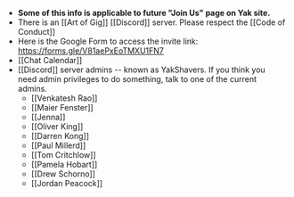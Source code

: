 - __Some of this info is applicable to future "Join Us" page on Yak site.__
- There is an [[Art of Gig]] [[Discord]] server. Please respect the [[Code of Conduct]]
- Here is the Google Form to access the invite link: https://forms.gle/V81aePxEoTMXU1FN7
- [[Chat Calendar]]
- [[Discord]] server admins -- known as YakShavers. If you think you need admin privileges to do something, talk to one of the current admins.
    - [[Venkatesh Rao]]
    - [[Maier Fenster]]
    - [[Jenna]]
    - [[Oliver King]]
    - [[Darren Kong]]
    - [[Paul Millerd]]
    - [[Tom Critchlow]]
    - [[Pamela Hobart]]
    - [[Drew Schorno]]
    - [[Jordan Peacock]]
